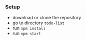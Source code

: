 ### Setup

- download or clone the repository
- go to directory `todo-list`
- run `npm install`
- run `npm start`

